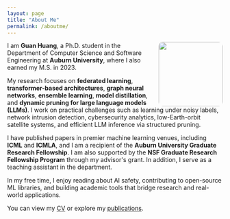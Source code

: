 ```yaml
---
layout: page
title: "About Me"
permalink: /aboutme/
---
```


<img src="/assets/img/profile.png" width="150" style="float: right; margin-left: 20px; border-radius: 10px;">

I am **Guan Huang**, a Ph.D. student in the Department of Computer Science and Software Engineering at **Auburn University**, where I also earned my M.S. in 2023.

My research focuses on **federated learning**, **transformer-based architectures**, **graph neural networks**, **ensemble learning**, **model distillation**, and **dynamic pruning for large language models (LLMs)**. I work on practical challenges such as learning under noisy labels, network intrusion detection, cybersecurity analytics, low-Earth-orbit satellite systems, and efficient LLM inference via structured pruning.

I have published papers in premier machine learning venues, including **ICML** and **ICMLA**, and I am a recipient of the **Auburn University Graduate Research Fellowship**. I am also supported by the **NSF Graduate Research Fellowship Program** through my advisor's grant. In addition, I serve as a teaching assistant in the department.

In my free time, I enjoy reading about AI safety, contributing to open-source ML libraries, and building academic tools that bridge research and real-world applications.

You can view my [CV](/cv/) or explore my [publications](/publications/).
